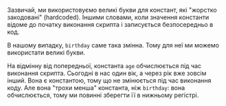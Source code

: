 Зазвичай, ми використовуємо великі букви для констант, які "жорстко закодовані" (hardcoded). Іншими словами, коли значення константи відоме до початку виконання скрипта і записується безпосередньо в код.

В нашому випадку, `birthday` саме така змінна. Тому для неї ми можемо використати великі букви.

На відмінну від попередньої, константа `age` обчислюється під час виконання скрипта. Сьогодні в нас один вік, а через рік вже зовсім інший. Вона є константою, тому що не змінюється під час виконання коду. Але вона "трохи менша" константа, ніж `birthday`: вона обчислюється, тому ми повинні зберегти її в нижньому регістрі.
